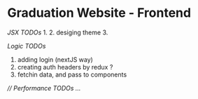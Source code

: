 # Graduation Website - Frontend

*JSX TODOs*
1. 
2. desiging theme
3.

*Logic TODOs*
1. adding login (nextJS way) 
2. creating auth headers by redux ? 
2. fetchin data, and pass to components

*// Performance TODOs ...*




  
